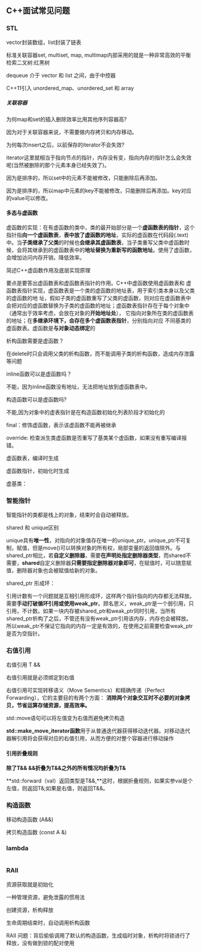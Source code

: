 ## C++面试常见问题

### STL

vector封装数组，list封装了链表

标准关联容器set, multiset, map, multimap内部采用的就是一种非常高效的平衡检索二叉树:红黑树

dequeue 介于 vector 和 list 之间，由于中控器

C++11引入 unordered_map、unordered_set 和 array

##### 关联容器

为何map和set的插入删除效率比用其他序列容器高?

因为对于关联容器来说，不需要做内存拷贝和内存移动。

为何每次insert之后，以前保存的iterator不会失效?

iterator这里就相当于指向节点的指针，内存没有变，指向内存的指针怎么会失效呢(当然被删除的那个元素本身已经失效了)。

因为是排序的，所以set中的元素不能被修改，只能删除后再添加。

因为是排序的，所以map中元素的key不能被修改，只能删除后再添加。key对应的value可以修改。





#### 多态与虚函数

虚函数的实现：在有虚函数的类中，类的最开始部分是一个**虚函数表的指针**，这个指针指**向一个虚函数表**，**表中放了虚函数的地址**，实际的虚函数在代码段(.text)中。当**子类继承了父类**的时候也**会继承其虚函数表**，当子类重写父类中虚函数时候，会将其继承到的虚函数表中的**地址替换为重新写的函数地址**。使用了虚函数，会增加访问内存开销，降低效率。



简述C++虚函数作用及底层实现原理

要点是要答出虚函数表和虚函数表指针的作用。C++中虚函数使用虚函数表和 虚函数表指针实现，虚函数表是一个类的虚函数的地址表，用于索引类本身以及父类的虚函数的地 址，假如子类的虚函数重写了父类的虚函数，则对应在虚函数表中会把对应的虚函数替换为子类的虚函数的地址；虚函数表指针存在于每个对象中（通常出于效率考虑，会放在对象的**开始地址处**）， 它指向对象所在类的虚函数表的地址；在**多继承环境下，会存在多个虚函数表指针**，分别指向对应 不同基类的虚函数表。虚函数是**与对象动态绑定**的



析构函数需要是虚函数？

在delete时只会调用父类的析构函数，而不能调用子类的析构函数，造成内存泄露等问题

inline函数可以是虚函数吗？

不能，因为inline函数没有地址，无法把地址放到虚函数表中。

构造函数可以是虚函数吗?

不能,因为对象中的虚表指针是在构造函数初始化列表阶段才初始化的



final：修饰虚函数，表示该虚函数不能再被继承

override: 检查派生类虚函数是否重写了基类某个虚函数，如果没有重写编译报错。



虚函数表，编译时生成

虚函数指针，初始化时生成

虚基类：





### 智能指针

智能指针的类都是栈上的对象，结束时会自动被释放。

shared 和 unique区别

unique具有**唯一性**，对指向的对象值存在唯一的unique_ptr。unique_ptr不可复制，赋值，但是move()可以转换对象的所有权，局部变量的返回值除外。与shared_ptr相比，若**自定义删除器**，需要**在声明处指定删除器类型**，而shared不需要，**shared**自定义删除器**只需要指定删除器对象即可**，在赋值时，可以随意赋值，删除器对象也会被赋值给新的对象。



shared_ptr 形成环：

引用计数有一个问题就是互相引用形成环，这样两个指针指向的内存都无法释放。需要**手动打破循环引用或使用weak_ptr**。顾名思义，weak_ptr是一个弱引用，只引用，不计数。如果一块内存被shared_ptr和weak_ptr同时引用，当所有shared_ptr析构了之后，不管还有没有weak_ptr引用该内存，内存也会被释放。所以weak_ptr不保证它指向的内存一定是有效的，在使用之前需要检查weak_ptr是否为空指针。



### 右值引用

右值引用 T &&

右值引用就是必须绑定到右值

 右值引用可实现转移语义（Move Sementics）和精确传递（Perfect Forwarding），它的主要目的有两个方面：
**消除两个对象交互时不必要的对象拷贝，节省运算存储资源，提高效率。**

std::move语句可以将左值变为右值而避免拷贝构造

**std::make_move_iterator函数**用于从普通迭代器获得移动迭代器。对移动迭代器解引用将会获得对应的右值引用，从而方便的对整个容器进行移动操作

#### 引用折叠规则

**除了T&& &&折叠为T&&之外的所有情况均折叠为T&**

**std::forward（val）返回类型是T&&,**这时，根据折叠规则，如果实参val是个左值，则返回T&;如果是右值，则返回T&&。

### 构造函数

移动构造函数 	(A&&)

拷贝构造函数	(const A &)



### lambda

```

```



### RAII

资源获取就是初始化

一种管理资源，避免泄露的惯用法

创建资源，析构释放

生命周期结束时，自动调用析构函数

RAII 问题：背后偷偷调用了默认的构造函数，生成临时对象，析构时将锁进行了释放，没有做到锁的配对使用